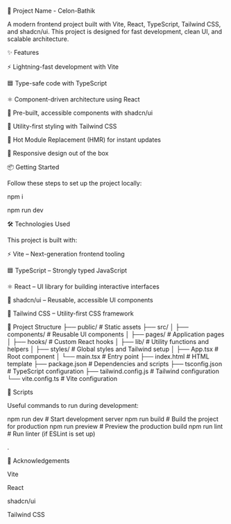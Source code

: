 🚀 Project Name - Celon-Bathik

A modern frontend project built with Vite, React, TypeScript, Tailwind CSS, and shadcn/ui.
This project is designed for fast development, clean UI, and scalable architecture.

✨ Features

⚡ Lightning-fast development with Vite

🟦 Type-safe code with TypeScript

⚛️ Component-driven architecture using React

🎨 Pre-built, accessible components with shadcn/ui

💨 Utility-first styling with Tailwind CSS

🔄 Hot Module Replacement (HMR) for instant updates

📱 Responsive design out of the box

📦 Getting Started

Follow these steps to set up the project locally:

npm i


npm run dev



🛠️ Technologies Used

This project is built with:

⚡ Vite
 – Next-generation frontend tooling

🟦 TypeScript
 – Strongly typed JavaScript

⚛️ React
 – UI library for building interactive interfaces

🎨 shadcn/ui
 – Reusable, accessible UI components

💨 Tailwind CSS
 – Utility-first CSS framework

📂 Project Structure
├── public/                # Static assets
├── src/
│   ├── components/        # Reusable UI components
│   ├── pages/             # Application pages
│   ├── hooks/             # Custom React hooks
│   ├── lib/               # Utility functions and helpers
│   ├── styles/            # Global styles and Tailwind setup
│   ├── App.tsx            # Root component
│   └── main.tsx           # Entry point
├── index.html             # HTML template
├── package.json           # Dependencies and scripts
├── tsconfig.json          # TypeScript configuration
├── tailwind.config.js     # Tailwind configuration
└── vite.config.ts         # Vite configuration

📖 Scripts

Useful commands to run during development:

npm run dev       # Start development server
npm run build     # Build the project for production
npm run preview   # Preview the production build
npm run lint      # Run linter (if ESLint is set up)


.

🌟 Acknowledgements

Vite

React

shadcn/ui

Tailwind CSS
